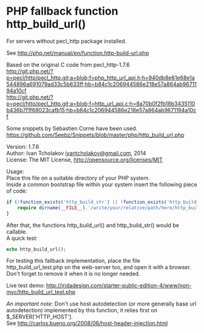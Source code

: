 PHP fallback function http_build_url()
======================================

For servers without pecl_http package installed.

See http://php.net/manual/en/function.http-build-url.php

Based on the original C code from pecl_http-1.7.6  
http://git.php.net/?p=pecl/http/pecl_http.git;a=blob;f=php_http_url_api.h;h=940db8e61e68e1a544896a691079ad33c5b633ff;hb=b84c1c206944586e218e57a864ab9671194a10cf  
http://git.php.net/?p=pecl/http/pecl_http.git;a=blob;f=http_url_api.c;h=8a70b0f2fb18b3435110b436b7f1f68023cafb15;hb=b84c1c206944586e218e57a864ab9671194a10cf

Some snippets by Sébastien Corne have been used.  
https://github.com/Seebz/Snippets/blob/master/php/http_build_url.php

Version: 1.7.6  
Author: Ivan Tcholakov <ivantcholakov@gmail.com>, 2014  
License: The MIT License, http://opensource.org/licenses/MIT

Usage:  
Place this file on a suitable directory of your PHP system.  
Inside a common bootstrap file within your system insert the following piece of code:  

```php
if (!function_exists('http_build_str') || !function_exists('http_build_url')) {
    require dirname(__FILE__).'/write/your/relative/path/here/http_build_url.php';
}
```

After that, the functions http_build_url() and http_build_str() would be callable.  
A quick test:
```php
echo http_build_url();
```

For testing this fallback implementation, place the file http_build_url_test.php
on the web-server too, and open it with a browser. Don't forget to remove it when
it is no longer needed.

Live test demo: http://iridadesign.com/starter-public-edition-4/www/non-mvc/http_build_url_test.php

*An important note:* Don't use host autodetection (or more generally base url autodetection)
implemented by this function, it relies first on $_SERVER['HTTP_HOST'].  
See http://carlos.bueno.org/2008/06/host-header-injection.html

